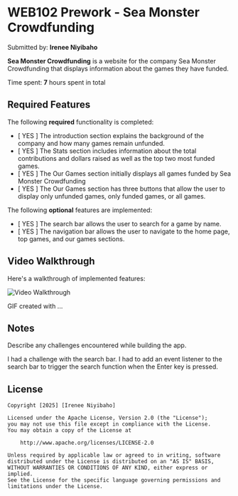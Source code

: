 # WEB102 Prework - **Sea Monster Crowdfunding**

Submitted by: **Irenee Niyibaho**

**Sea Monster Crowdfunding** is a website for the company Sea Monster Crowdfunding that displays information about the games they have funded.

Time spent: **7** hours spent in total

## Required Features

The following **required** functionality is completed:

* [ YES ] The introduction section explains the background of the company and how many games remain unfunded.
* [ YES ] The Stats section includes information about the total contributions and dollars raised as well as the top two most funded games.
* [ YES ] The Our Games section initially displays all games funded by Sea Monster Crowdfunding
* [ YES ] The Our Games section has three buttons that allow the user to display only unfunded games, only funded games, or all games.

The following **optional** features are implemented:

* [ YES ] The search bar allows the user to search for a game by name.
* [ YES ] The navigation bar allows the user to navigate to the home page, top games, and our games sections.

## Video Walkthrough

Here's a walkthrough of implemented features:

<img src='http://i.imgur.com/link/to/your/gif/file.gif' title='Video Walkthrough' width='' alt='Video Walkthrough' />

<!-- Replace this with whatever GIF tool you used! -->
GIF created with ...  
<!-- Recommended tools:
[Kap](https://getkap.co/) for macOS
[ScreenToGif](https://www.screentogif.com/) for Windows
[peek](https://github.com/phw/peek) for Linux. -->

## Notes

Describe any challenges encountered while building the app.

I had a challenge with the search bar. I had to add an event listener to the search bar to trigger the search function when the Enter key is pressed.

## License

    Copyright [2025] [Irenee Niyibaho]

    Licensed under the Apache License, Version 2.0 (the "License");
    you may not use this file except in compliance with the License.
    You may obtain a copy of the License at

        http://www.apache.org/licenses/LICENSE-2.0

    Unless required by applicable law or agreed to in writing, software
    distributed under the License is distributed on an "AS IS" BASIS,
    WITHOUT WARRANTIES OR CONDITIONS OF ANY KIND, either express or implied.
    See the License for the specific language governing permissions and
    limitations under the License.
